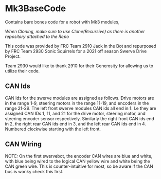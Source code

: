 # Mk3BaseCode
Contains bare bones code for a robot with Mk3 modules,

*When Cloning, make sure to use Clone(Recursive) as there is another repository attached to the Repo*

This code was provided by FRC Team 2910 Jack in the Bot and repurposed by FRC Team 2930 Sonic Squirrels for a 2021 off season Swerve Drive Project. 

Team 2930 would like to thank 2910 for their Generosity for allowing us to utilize their code. 

## CAN Ids

CAN Ids for the swerve modules are assigned as follows. Drive motors are in the range 1-9, steering motors in the range 11-19, and encoders in the range 21-29. The left front swerve modules CAN ids all end in 1. I.e they are assigned CAN IDs 1, 11, and 21 for the drive motor, steering motor, and steering encoder sensor respectively. Similarly the right front CAN ids end in 2, the right rear CAN ids end in 3, and the left rear CAN ids end in 4. Numbered clockwise starting with the left front.

## CAN Wiring

NOTE: On the first swervebot, the encoder CAN wires are blue and white, with blue being wired to the logical CAN yellow wire and white being the CAN green wire. This is counter-intuitive for most, so be aware if the CAN bus is wonky check this first.
